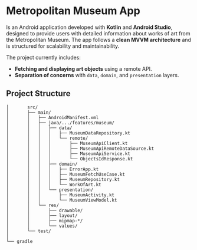 # Metropolitan Museum App

Is an Android application developed with **Kotlin** and **Android Studio**, designed to provide users with detailed information about works of art from the Metropolitan Museum. The app follows a **clean MVVM architecture** and is structured for scalability and maintainability.

The project currently includes:

- **Fetching and displaying art objects** using a remote API.
- **Separation of concerns** with `data`, `domain`, and `presentation` layers.

## Project Structure

```text
│       src/
│       ├── main/
│       │   ├── AndroidManifest.xml
│       │   ├── java/.../features/museum/
│       │   │   ├── data/
│       │   │   │   ├── MuseumDataRepository.kt
│       │   │   │   └── remote/
│       │   │   │       ├── MuseumApiClient.kt
│       │   │   │       ├── MuseumApiRemoteDataSource.kt
│       │   │   │       ├── MuseumApiService.kt
│       │   │   │       └── ObjectsIdResponse.kt
│       │   │   ├── domain/
│       │   │   │   ├── ErrorApp.kt
│       │   │   │   ├── MuseumFetchUseCase.kt
│       │   │   │   ├── MuseumRepository.kt
│       │   │   │   └── WorkOfArt.kt
│       │   │   └── presentation/
│       │   │       ├── MuseumActivity.kt
│       │   │       └── MuseumViewModel.kt
│       │   └── res/
│       │       ├── drawable/
│       │       ├── layout/
│       │       ├── mipmap-*/
│       │       └── values/
│       └── test/
│           
└── gradle
